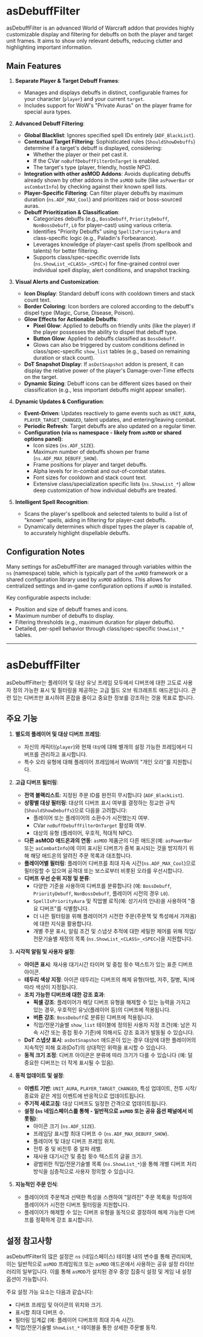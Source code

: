 # asDebuffFilter

asDebuffFilter is an advanced World of Warcraft addon that provides highly customizable display and filtering for debuffs on both the player and target unit frames. It aims to show only relevant debuffs, reducing clutter and highlighting important information.

## Main Features

1.  **Separate Player & Target Debuff Frames**:
    *   Manages and displays debuffs in distinct, configurable frames for your character (`player`) and your current `target`.
    *   Includes support for WoW's "Private Auras" on the player frame for special aura types.

2.  **Advanced Debuff Filtering**:
    *   **Global Blacklist**: Ignores specified spell IDs entirely (`ADF_BlackList`).
    *   **Contextual Target Filtering**: Sophisticated rules (`ShouldShowDebuffs`) determine if a target's debuff is displayed, considering:
        *   Whether the player or their pet cast it.
        *   If the CVar `noBuffDebuffFilterOnTarget` is enabled.
        *   The target's type (player, friendly, hostile NPC).
    *   **Integration with other asMOD Addons**: Avoids duplicating debuffs already shown by other addons in the `asMOD` suite (like `asPowerBar` or `asCombatInfo`) by checking against their known spell lists.
    *   **Player-Specific Filtering**: Can filter player debuffs by maximum duration (`ns.ADF_MAX_Cool`) and prioritizes raid or boss-sourced auras.
    *   **Debuff Prioritization & Classification**:
        *   Categorizes debuffs (e.g., `BossDebuff`, `PriorityDebuff`, `NonBossDebuff`, `L0` for player-cast) using various criteria.
        *   Identifies "Priority Debuffs" using `SpellIsPriorityAura` and class-specific logic (e.g., Paladin's Forbearance).
        *   Leverages knowledge of player-cast spells (from spellbook and talents) for better filtering.
        *   Supports class/spec-specific override lists (`ns.ShowList_<CLASS>_<SPEC>`) for fine-grained control over individual spell display, alert conditions, and snapshot tracking.

3.  **Visual Alerts and Customization**:
    *   **Icon Display**: Standard debuff icons with cooldown timers and stack count text.
    *   **Border Coloring**: Icon borders are colored according to the debuff's dispel type (Magic, Curse, Disease, Poison).
    *   **Glow Effects for Actionable Debuffs**:
        *   **Pixel Glow**: Applied to debuffs on friendly units (like the player) if the player possesses the ability to dispel that debuff type.
        *   **Button Glow**: Applied to debuffs classified as `BossDebuff`.
        *   Glows can also be triggered by custom conditions defined in class/spec-specific `show_list` tables (e.g., based on remaining duration or stack count).
    *   **DoT Snapshot Display**: If `asDotSnapshot` addon is present, it can display the relative power of the player's Damage-over-Time effects on the target.
    *   **Dynamic Sizing**: Debuff icons can be different sizes based on their classification (e.g., less important debuffs might appear smaller).

4.  **Dynamic Updates & Configuration**:
    *   **Event-Driven**: Updates reactively to game events such as `UNIT_AURA`, `PLAYER_TARGET_CHANGED`, talent updates, and entering/leaving combat.
    *   **Periodic Refresh**: Target debuffs are also updated on a regular timer.
    *   **Configuration (via `ns` namespace - likely from `asMOD` or shared options panel)**:
        *   Icon sizes (`ns.ADF_SIZE`).
        *   Maximum number of debuffs shown per frame (`ns.ADF_MAX_DEBUFF_SHOW`).
        *   Frame positions for player and target debuffs.
        *   Alpha levels for in-combat and out-of-combat states.
        *   Font sizes for cooldown and stack count text.
        *   Extensive class/specialization specific lists (`ns.ShowList_*`) allow deep customization of how individual debuffs are treated.

5.  **Intelligent Spell Recognition**:
    *   Scans the player's spellbook and selected talents to build a list of "known" spells, aiding in filtering for player-cast debuffs.
    *   Dynamically determines which dispel types the player is capable of, to accurately highlight dispellable debuffs.

## Configuration Notes

Many settings for asDebuffFilter are managed through variables within the `ns` (namespace) table, which is typically part of the `asMOD` framework or a shared configuration library used by `asMOD` addons. This allows for centralized settings and in-game configuration options if `asMOD` is installed.

Key configurable aspects include:
*   Position and size of debuff frames and icons.
*   Maximum number of debuffs to display.
*   Filtering thresholds (e.g., maximum duration for player debuffs).
*   Detailed, per-spell behavior through class/spec-specific `ShowList_*` tables.

---

# asDebuffFilter

asDebuffFilter는 플레이어 및 대상 유닛 프레임 모두에서 디버프에 대한 고도로 사용자 정의 가능한 표시 및 필터링을 제공하는 고급 월드 오브 워크래프트 애드온입니다. 관련 있는 디버프만 표시하여 혼잡을 줄이고 중요한 정보를 강조하는 것을 목표로 합니다.

## 주요 기능

1.  **별도의 플레이어 및 대상 디버프 프레임**:
    *   자신의 캐릭터(`player`)와 현재 `대상`에 대해 별개의 설정 가능한 프레임에서 디버프를 관리하고 표시합니다.
    *   특수 오라 유형에 대해 플레이어 프레임에서 WoW의 "개인 오라"를 지원합니다.

2.  **고급 디버프 필터링**:
    *   **전역 블랙리스트**: 지정된 주문 ID를 완전히 무시합니다 (`ADF_BlackList`).
    *   **상황별 대상 필터링**: 대상의 디버프 표시 여부를 결정하는 정교한 규칙 (`ShouldShowDebuffs`)으로 다음을 고려합니다:
        *   플레이어 또는 플레이어의 소환수가 시전했는지 여부.
        *   CVar `noBuffDebuffFilterOnTarget` 활성화 여부.
        *   대상의 유형 (플레이어, 우호적, 적대적 NPC).
    *   **다른 asMOD 애드온과의 연동**: `asMOD` 제품군의 다른 애드온(예: `asPowerBar` 또는 `asCombatInfo`)에 이미 표시된 디버프가 중복 표시되는 것을 방지하기 위해 해당 애드온의 알려진 주문 목록과 대조합니다.
    *   **플레이어별 필터링**: 플레이어 디버프를 최대 지속 시간(`ns.ADF_MAX_Cool`)으로 필터링할 수 있으며 공격대 또는 보스로부터 비롯된 오라를 우선시합니다.
    *   **디버프 우선 순위 지정 및 분류**:
        *   다양한 기준을 사용하여 디버프를 분류합니다 (예: `BossDebuff`, `PriorityDebuff`, `NonBossDebuff`, 플레이어 시전의 경우 `L0`).
        *   `SpellIsPriorityAura` 및 직업별 로직(예: 성기사의 인내)을 사용하여 "중요 디버프"를 식별합니다.
        *   더 나은 필터링을 위해 플레이어가 시전한 주문(주문책 및 특성에서 가져옴)에 대한 지식을 활용합니다.
        *   개별 주문 표시, 알림 조건 및 스냅샷 추적에 대한 세밀한 제어를 위해 직업/전문기술별 재정의 목록 (`ns.ShowList_<CLASS>_<SPEC>`)을 지원합니다.

3.  **시각적 알림 및 사용자 설정**:
    *   **아이콘 표시**: 재사용 대기시간 타이머 및 중첩 횟수 텍스트가 있는 표준 디버프 아이콘.
    *   **테두리 색상 지정**: 아이콘 테두리는 디버프의 해제 유형(마법, 저주, 질병, 독)에 따라 색상이 지정됩니다.
    *   **조치 가능한 디버프에 대한 강조 효과**:
        *   **픽셀 강조**: 플레이어가 해당 디버프 유형을 해제할 수 있는 능력을 가지고 있는 경우, 우호적인 유닛(플레이어 등)의 디버프에 적용됩니다.
        *   **버튼 강조**: `BossDebuff`로 분류된 디버프에 적용됩니다.
        *   직업/전문기술별 `show_list` 테이블에 정의된 사용자 지정 조건(예: 남은 지속 시간 또는 중첩 횟수 기준)에 의해서도 강조 효과가 발동될 수 있습니다.
    *   **DoT 스냅샷 표시**: `asDotSnapshot` 애드온이 있는 경우 대상에 대한 플레이어의 지속적인 피해 효과(DoT)의 상대적인 위력을 표시할 수 있습니다.
    *   **동적 크기 조정**: 디버프 아이콘은 분류에 따라 크기가 다를 수 있습니다 (예: 덜 중요한 디버프는 더 작게 표시될 수 있음).

4.  **동적 업데이트 및 설정**:
    *   **이벤트 기반**: `UNIT_AURA`, `PLAYER_TARGET_CHANGED`, 특성 업데이트, 전투 시작/종료와 같은 게임 이벤트에 반응적으로 업데이트됩니다.
    *   **주기적 새로고침**: 대상 디버프도 일정한 간격으로 업데이트됩니다.
    *   **설정 (`ns` 네임스페이스를 통해 - 일반적으로 `asMOD` 또는 공유 옵션 패널에서 비롯됨)**:
        *   아이콘 크기 (`ns.ADF_SIZE`).
        *   프레임당 표시할 최대 디버프 수 (`ns.ADF_MAX_DEBUFF_SHOW`).
        *   플레이어 및 대상 디버프 프레임 위치.
        *   전투 중 및 비전투 중 알파 레벨.
        *   재사용 대기시간 및 중첩 횟수 텍스트의 글꼴 크기.
        *   광범위한 직업/전문기술별 목록 (`ns.ShowList_*`)을 통해 개별 디버프 처리 방식을 심층적으로 사용자 정의할 수 있습니다.

5.  **지능적인 주문 인식**:
    *   플레이어의 주문책과 선택한 특성을 스캔하여 "알려진" 주문 목록을 작성하여 플레이어가 시전한 디버프 필터링을 지원합니다.
    *   플레이어가 해제할 수 있는 디버프 유형을 동적으로 결정하여 해제 가능한 디버프를 정확하게 강조 표시합니다.

## 설정 참고사항

asDebuffFilter의 많은 설정은 `ns` (네임스페이스) 테이블 내의 변수를 통해 관리되며, 이는 일반적으로 `asMOD` 프레임워크 또는 `asMOD` 애드온에서 사용하는 공유 설정 라이브러리의 일부입니다. 이를 통해 `asMOD`가 설치된 경우 중앙 집중식 설정 및 게임 내 설정 옵션이 가능합니다.

주요 설정 가능 요소는 다음과 같습니다:
*   디버프 프레임 및 아이콘의 위치와 크기.
*   표시할 최대 디버프 수.
*   필터링 임계값 (예: 플레이어 디버프의 최대 지속 시간).
*   직업/전문기술별 `ShowList_*` 테이블을 통한 상세한 주문별 동작.
